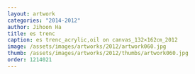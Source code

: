 ```yaml
---
layout: artwork
categories: "2014-2012"
author: Jihoon Ha
title: es trenc
caption: es trenc_acrylic,oil on canvas_132×162㎝_2012
image: /assets/images/artworks/2012/artwork060.jpg
thumb: /assets/images/artworks/2012/thumbs/artwork060.jpg
order: 1214021
---
```

